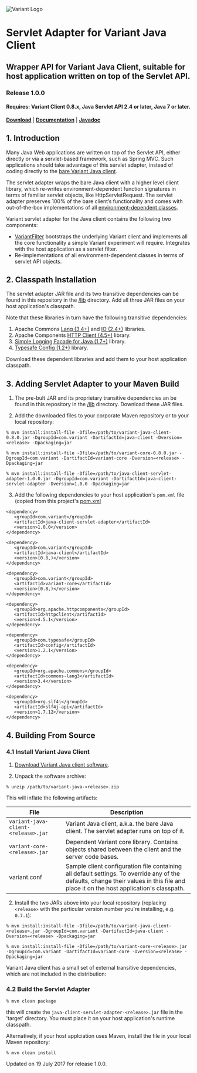![Variant Logo](http://www.getvariant.com/wp-content/uploads/2016/07/VariantLogoSquare-100.png)

# Servlet Adapter for Variant Java Client
## Wrapper API for Variant Java Client, suitable for host application written on top of the Servlet API.
### Release 1.0.0

#### Requires: Variant Client 0.8.x, Java Servlet API 2.4 or later, Java 7 or later.

[__Download__](https://github.com/getvariant/variant-java-servlet-adapter/tree/master/lib) | [__Documentation__](http://www.getvariant.com/docs/0-8/clients/variant-java-client/#section-3) | [__Javadoc__](https://getvariant.github.io/variant-java-servlet-adapter/)

## 1. Introduction

Many Java Web applications are written on top of the Servlet API, either directly or via a servlet-based framework, such as Spring MVC. Such applications should take advantage of this servlet adapter, instead of coding directly to the [bare Variant Java client](http://www.getvariant.com/docs/0-8/clients/variant-java-client/#section-2). 

The servlet adapter wraps the bare Java client with a higher level client library, which re-writes environment-dependent function signatures in terms of familiar servlet objects, like <span class="variant-code">HttpServletRequest</span>. The servlet adapter preserves 100% of the bare client’s functionality and comes with out-of-the-box implementations of all [environment-dependent classes](http://www.getvariant.com/docs/0-8/clients/variant-java-client/#section-2.4).

Variant servlet adapter for the Java client contains the following two components:
* [VariantFilter](https://getvariant.github.io/variant-java-servlet-adapter/com/variant/client/servlet/VariantFilter.html) bootstraps the underlying Variant client and implements all the core functionality a simple Variant experiment will require. Integrates with the host application as a servlet filter.
* Re-implementations of all environment-dependent classes in terms of servlet API objects. 

## 2. Classpath Installation

The servlet adapter JAR file and its two transitive dependencies can be found in this repository in the [/lib](https://github.com/getvariant/variant-java-servlet-adapter/tree/master/lib) directory. Add all three JAR files on your host application's classpath.

Note that these libraries in turn have the following transitive dependencies:

1. Apache Commons [Lang (3.4+)](https://commons.apache.org/proper/commons-lang/) and [IO (2.4+)](https://commons.apache.org/proper/commons-io/) libraries. 
2. Apache Components [HTTP Client (4.5+)](https://hc.apache.org/httpcomponents-client-4.5.x/index.html) library. 
2. [Simple Logging Facade for Java (1.7+)](https://www.slf4j.org/) library. 
2. [Typesafe Config (1.2+)](https://github.com/typesafehub/config) library. 

Download these dependent libraries and add them to your host application classpath.

## 3. Adding Servlet Adapter to your Maven Build

1. The pre-bult JAR and its proprietary transitive dependencies an be found in this repository in the [/lib](https://github.com/getvariant/variant-java-servlet-adapter/tree/master/lib) directory. Download these JAR files.

2. Add the downloaded files to your corporate Maven repository or to your local repository:

```shell
% mvn install:install-file -Dfile=/path/to/variant-java-client-0.8.0.jar -DgroupId=com.variant -DartifactId=java-client -Dversion=<release> -Dpackaging=jar

% mvn install:install-file -Dfile=/path/to/variant-core-0.8.0.jar -DgroupId=com.variant -DartifactId=variant-core -Dversion=<release> -Dpackaging=jar

% mvn install:install-file -Dfile=/path/to/java-client-servlet-adapter-1.0.0.jar -DgroupId=com.variant -DartifactId=java-client-servlet-adapter -Dversion=1.0.0 -Dpackaging=jar
```
3. Add the following dependencies to your host application's `pom.xml` file (copied from this project's [pom.xml](https://github.com/getvariant/variant-java-servlet-adapter/blob/master/pom.xml)

```
<dependency>
   <groupId>com.variant</groupId>
   <artifactId>java-client-servlet-adapter</artifactId>
   <version>1.0.0</version>
</dependency>

<dependency>
   <groupId>com.variant</groupId>
   <artifactId>java-client</artifactId>
   <version>[0.8,)</version>
</dependency>

<dependency>
   <groupId>com.variant</groupId>
   <artifactId>variant-core</artifactId>
   <version>[0.8,)</version>
</dependency>

<dependency>
   <groupId>org.apache.httpcomponents</groupId>
   <artifactId>httpclient</artifactId>
   <version>4.5.1</version>
</dependency>

<dependency>
   <groupId>com.typesafe</groupId>
   <artifactId>config</artifactId>
   <version>1.2.1</version>
</dependency>

<dependency>
   <groupId>org.apache.commons</groupId>
   <artifactId>commons-lang3</artifactId>
   <version>3.4</version>
</dependency>

<dependency>
   <groupId>org.slf4j</groupId>
   <artifactId>slf4j-api</artifactId>
   <version>1.7.12</version>
</dependency>
```

## 4. Building From Source

### 4.1 Install Variant Java Client

1. [Download Variant Java client software](http://www.getvariant.com/downloads).

2. Unpack the software archive:

```shell
% unzip /path/to/variant-java-<release>.zip
```
This will inflate the following artifacts:

| File        | Description           | 
| ------------- | ------------- | 
| `variant-java-client-<release>.jar` | Variant Java client, a.k.a. the bare Java client. The servlet adapter runs on top of it. | 
| `variant-core-<release>.jar` | Dependent Variant core library. Contains objects shared between the client and the server code bases. | 
| variant.conf | Sample client configuration file containing all default settings. To override any of the defaults, change their values in this file and place it on the host application's classpath. |

2. Install the two JARs above into your local repository (replacing `<release>` with the particular version number you're installing, e.g. `0.7.1`):

```shell
% mvn install:install-file -Dfile=/path/to/variant-java-client-<release>.jar -DgroupId=com.variant -DartifactId=java-client -Dversion=<release> -Dpackaging=jar

% mvn install:install-file -Dfile=/path/to/variant-core-<release>.jar -DgroupId=com.variant -DartifactId=variant-core -Dversion=<release> -Dpackaging=jar
```

Variant Java client has a small set of external transitive dependencies, which are not included in the distribution:

### 4.2 Build the Servlet Adapter
```shell
% mvn clean package
```
this will create the `java-client-servlet-adapter-<release>.jar` file in the 'target' directory. You must place it on your host application's runtime classpath.

Alternatively, if your host applciation uses Maven, install the file in your local Maven repository:
```shell
% mvn clean install
```


Updated on 19 July 2017 for release 1.0.0.
